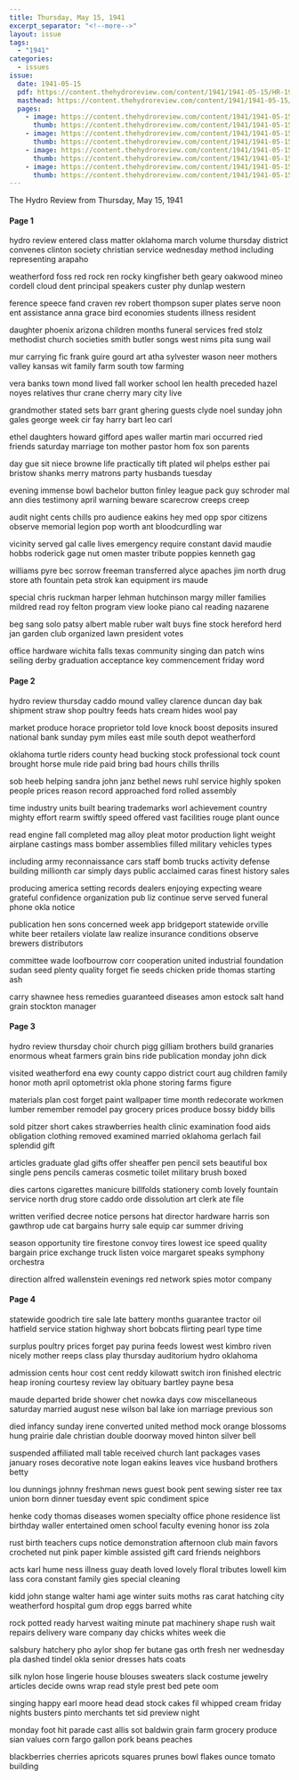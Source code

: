 ```yaml
---
title: Thursday, May 15, 1941
excerpt_separator: "<!--more-->"
layout: issue
tags:
  - "1941"
categories:
  - issues
issue:
  date: 1941-05-15
  pdf: https://content.thehydroreview.com/content/1941/1941-05-15/HR-1941-05-15.pdf
  masthead: https://content.thehydroreview.com/content/1941/1941-05-15/masthead/HR-1941-05-15.jpg
  pages:
    - image: https://content.thehydroreview.com/content/1941/1941-05-15/medium/HR-1941-05-15-01.jpg
      thumb: https://content.thehydroreview.com/content/1941/1941-05-15/thumbnails/HR-1941-05-15-01.jpg
    - image: https://content.thehydroreview.com/content/1941/1941-05-15/medium/HR-1941-05-15-02.jpg
      thumb: https://content.thehydroreview.com/content/1941/1941-05-15/thumbnails/HR-1941-05-15-02.jpg
    - image: https://content.thehydroreview.com/content/1941/1941-05-15/medium/HR-1941-05-15-03.jpg
      thumb: https://content.thehydroreview.com/content/1941/1941-05-15/thumbnails/HR-1941-05-15-03.jpg
    - image: https://content.thehydroreview.com/content/1941/1941-05-15/medium/HR-1941-05-15-04.jpg
      thumb: https://content.thehydroreview.com/content/1941/1941-05-15/thumbnails/HR-1941-05-15-04.jpg
---
```


The Hydro Review from Thursday, May 15, 1941

<!--more-->

<h4>Page 1</h4>
<p>hydro review entered class matter oklahoma march volume thursday district convenes clinton society christian service wednesday method including representing arapaho</p>
<p>weatherford foss red rock ren rocky kingfisher beth geary oakwood mineo cordell cloud dent principal speakers custer phy dunlap western</p>
<p>ference speece fand craven rev robert thompson super plates serve noon ent assistance anna grace bird economies students illness resident</p>
<p>daughter phoenix arizona children months funeral services fred stolz methodist church societies smith butler songs west nims pita sung wail</p>
<p>mur carrying fic frank guire gourd art atha sylvester wason neer mothers valley kansas wit family farm south tow farming</p>
<p>vera banks town mond lived fall worker school len health preceded hazel noyes relatives thur crane cherry mary city live</p>
<p>grandmother stated sets barr grant ghering guests clyde noel sunday john gales george week cir fay harry bart leo carl</p>
<p>ethel daughters howard gifford apes waller martin mari occurred ried friends saturday marriage ton mother pastor hom fox son parents</p>
<p>day gue sit niece browne life practically tift plated wil phelps esther pai bristow shanks merry matrons party husbands tuesday</p>
<p>evening immense bowl bachelor button finley league pack guy schroder mal ann dies testimony april warning beware scarecrow creeps creep</p>
<p>audit night cents chills pro audience eakins hey med opp spor citizens observe memorial legion pop worth ant bloodcurdling war</p>
<p>vicinity served gal calle lives emergency require constant david maudie hobbs roderick gage nut omen master tribute poppies kenneth gag</p>
<p>williams pyre bec sorrow freeman transferred alyce apaches jim north drug store ath fountain peta strok kan equipment irs maude</p>
<p>special chris ruckman harper lehman hutchinson margy miller families mildred read roy felton program view looke piano cal reading nazarene</p>
<p>beg sang solo patsy albert mable ruber walt buys fine stock hereford herd jan garden club organized lawn president votes</p>
<p>office hardware wichita falls texas community singing dan patch wins seiling derby graduation acceptance key commencement friday word</p>
<h4>Page 2</h4>
<p>hydro review thursday caddo mound valley clarence duncan day bak shipment straw shop poultry feeds hats cream hides wool pay</p>
<p>market produce horace proprietor told love knock boost deposits insured national bank sunday pym miles east mile south depot weatherford</p>
<p>oklahoma turtle riders county head bucking stock professional tock count brought horse mule ride paid bring bad hours chills thrills</p>
<p>sob heeb helping sandra john janz bethel news ruhl service highly spoken people prices reason record approached ford rolled assembly</p>
<p>time industry units built bearing trademarks worl achievement country mighty effort rearm swiftly speed offered vast facilities rouge plant ounce</p>
<p>read engine fall completed mag alloy pleat motor production light weight airplane castings mass bomber assemblies filled military vehicles types</p>
<p>including army reconnaissance cars staff bomb trucks activity defense building millionth car simply days public acclaimed caras finest history sales</p>
<p>producing america setting records dealers enjoying expecting weare grateful confidence organization pub liz continue serve served funeral phone okla notice</p>
<p>publication hen sons concerned week app bridgeport statewide orville white beer retailers violate law realize insurance conditions observe brewers distributors</p>
<p>committee wade loofbourrow corr cooperation united industrial foundation sudan seed plenty quality forget fie seeds chicken pride thomas starting ash</p>
<p>carry shawnee hess remedies guaranteed diseases amon estock salt hand grain stockton manager</p>
<h4>Page 3</h4>
<p>hydro review thursday choir church pigg gilliam brothers build granaries enormous wheat farmers grain bins ride publication monday john dick</p>
<p>visited weatherford ena ewy county cappo district court aug children family honor moth april optometrist okla phone storing farms figure</p>
<p>materials plan cost forget paint wallpaper time month redecorate workmen lumber remember remodel pay grocery prices produce bossy biddy bills</p>
<p>sold pitzer short cakes strawberries health clinic examination food aids obligation clothing removed examined married oklahoma gerlach fail splendid gift</p>
<p>articles graduate glad gifts offer sheaffer pen pencil sets beautiful box single pens pencils cameras cosmetic toilet military brush boxed</p>
<p>dies cartons cigarettes manicure billfolds stationery comb lovely fountain service north drug store caddo orde dissolution art clerk ate file</p>
<p>written verified decree notice persons hat director hardware harris son gawthrop ude cat bargains hurry sale equip car summer driving</p>
<p>season opportunity tire firestone convoy tires lowest ice speed quality bargain price exchange truck listen voice margaret speaks symphony orchestra</p>
<p>direction alfred wallenstein evenings red network spies motor company</p>
<h4>Page 4</h4>
<p>statewide goodrich tire sale late battery months guarantee tractor oil hatfield service station highway short bobcats flirting pearl type time</p>
<p>surplus poultry prices forget pay purina feeds lowest west kimbro riven nicely mother reeps class play thursday auditorium hydro oklahoma</p>
<p>admission cents hour cost cent reddy kilowatt switch iron finished electric heap ironing courtesy review lay obituary bartley payne besa</p>
<p>maude departed bride shower chet nowka days cow miscellaneous saturday married august nese wilson bal lake ion marriage previous son</p>
<p>died infancy sunday irene converted united method mock orange blossoms hung prairie dale christian double doorway moved hinton silver bell</p>
<p>suspended affiliated mall table received church lant packages vases january roses decorative note logan eakins leaves vice husband brothers betty</p>
<p>lou dunnings johnny freshman news guest book pent sewing sister ree tax union born dinner tuesday event spic condiment spice</p>
<p>henke cody thomas diseases women specialty office phone residence list birthday waller entertained omen school faculty evening honor iss zola</p>
<p>rust birth teachers cups notice demonstration afternoon club main favors crocheted nut pink paper kimble assisted gift card friends neighbors</p>
<p>acts karl hume ness illness guay death loved lovely floral tributes lowell kim lass cora constant family gies special cleaning</p>
<p>kidd john stange walter hami age winter suits moths ras carat hatching city weatherford hospital gum drop eggs barred white</p>
<p>rock potted ready harvest waiting minute pat machinery shape rush wait repairs delivery ware company day chicks whites week die</p>
<p>salsbury hatchery pho aylor shop fer butane gas orth fresh ner wednesday pla dashed tindel okla senior dresses hats coats</p>
<p>silk nylon hose lingerie house blouses sweaters slack costume jewelry articles decide owns wrap read style prest bed pete oom</p>
<p>singing happy earl moore head dead stock cakes fil whipped cream friday nights busters pinto merchants tet sid preview night</p>
<p>monday foot hit parade cast allis sot baldwin grain farm grocery produce sian values corn fargo gallon pork beans peaches</p>
<p>blackberries cherries apricots squares prunes bowl flakes ounce tomato building</p>
